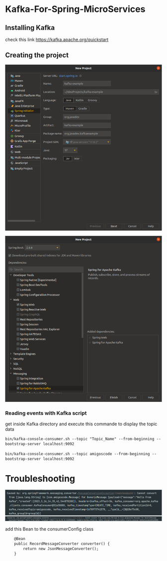 # Kafka-For-Spring-MicroServices

## Installing Kafka
check this link
https://kafka.apache.org/quickstart


## Creating the project 

![pic01.png](images%2Fpic01.png)

![pic02.png](images%2Fpic02.png)

### Reading events with Kafka script 

get inside Kafka directory and execute this commande to display the topic data

```
bin/kafka-console-consumer.sh --topic "Topic_Name" --from-beginning --bootstrap-server localhost:9092

bin/kafka-console-consumer.sh --topic amigoscode --from-beginning --bootstrap-server localhost:9092
```

# Troubleshooting

![Conversion error.png](images%2FConversion%20error.png)![Conversion.png](images%2FConversion.png)

add this Bean to the consumerConfig class
```
    @Bean
    public RecordMessageConverter converter() {
        return new JsonMessageConverter();
    }
```